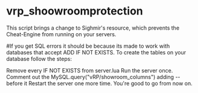 # vrp_shoowroomprotection
 This script brings a change to Sighmir's resource, which prevents the Cheat-Engine from running on your servers.


#If you get SQL errors it should be because its made to work with databases that accept ADD IF NOT EXISTS.
To create the tables on your database follow the steps:

Remove every IF NOT EXISTS from server.lua
Run the server once.
Comment out the MySQL.query("vRP/showroom_columns") adding -- before it
Restart the server one more time.
You're good to go from now on.

